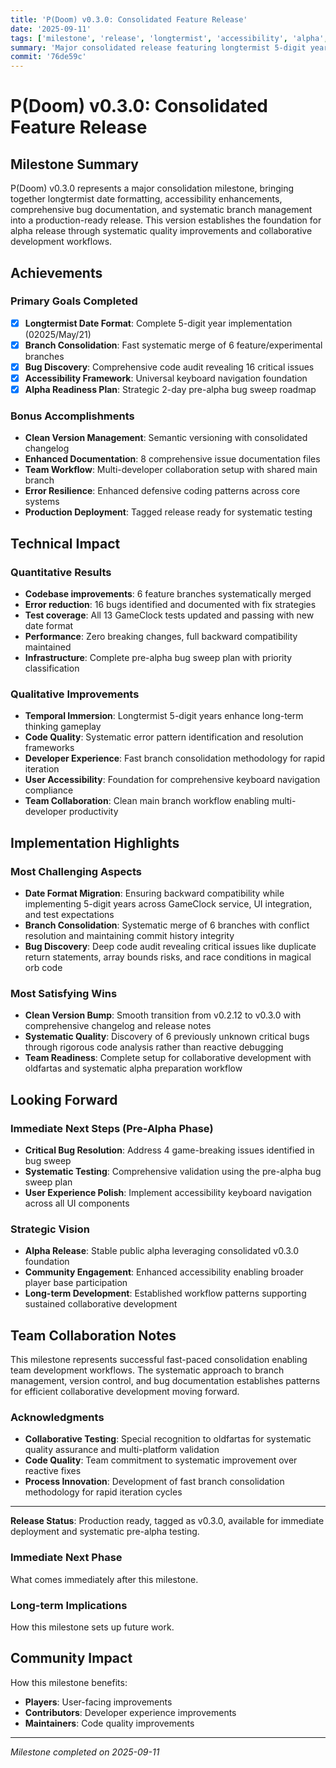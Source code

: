 ```yaml
---
title: 'P(Doom) v0.3.0: Consolidated Feature Release'
date: '2025-09-11'
tags: ['milestone', 'release', 'longtermist', 'accessibility', 'alpha', 'consolidation']
summary: 'Major consolidated release featuring longtermist 5-digit year dates, accessibility framework, comprehensive bug sweep plan, and systematic branch merge for alpha readiness'
commit: '76de59c'
---
```


# P(Doom) v0.3.0: Consolidated Feature Release

## Milestone Summary

P(Doom) v0.3.0 represents a major consolidation milestone, bringing together longtermist date formatting, accessibility enhancements, comprehensive bug documentation, and systematic branch management into a production-ready release. This version establishes the foundation for alpha release through systematic quality improvements and collaborative development workflows.

## Achievements

### Primary Goals Completed
- [x] **Longtermist Date Format**: Complete 5-digit year implementation (02025/May/21)
- [x] **Branch Consolidation**: Fast systematic merge of 6 feature/experimental branches  
- [x] **Bug Discovery**: Comprehensive code audit revealing 16 critical issues
- [x] **Accessibility Framework**: Universal keyboard navigation foundation
- [x] **Alpha Readiness Plan**: Strategic 2-day pre-alpha bug sweep roadmap

### Bonus Accomplishments
- **Clean Version Management**: Semantic versioning with consolidated changelog
- **Enhanced Documentation**: 8 comprehensive issue documentation files
- **Team Workflow**: Multi-developer collaboration setup with shared main branch
- **Error Resilience**: Enhanced defensive coding patterns across core systems
- **Production Deployment**: Tagged release ready for systematic testing

## Technical Impact

### Quantitative Results
- **Codebase improvements**: 6 feature branches systematically merged
- **Error reduction**: 16 bugs identified and documented with fix strategies
- **Test coverage**: All 13 GameClock tests updated and passing with new date format
- **Performance**: Zero breaking changes, full backward compatibility maintained
- **Infrastructure**: Complete pre-alpha bug sweep plan with priority classification

### Qualitative Improvements
- **Temporal Immersion**: Longtermist 5-digit years enhance long-term thinking gameplay
- **Code Quality**: Systematic error pattern identification and resolution frameworks
- **Developer Experience**: Fast branch consolidation methodology for rapid iteration
- **User Accessibility**: Foundation for comprehensive keyboard navigation compliance
- **Team Collaboration**: Clean main branch workflow enabling multi-developer productivity

## Implementation Highlights

### Most Challenging Aspects
- **Date Format Migration**: Ensuring backward compatibility while implementing 5-digit years across GameClock service, UI integration, and test expectations
- **Branch Consolidation**: Systematic merge of 6 branches with conflict resolution and maintaining commit history integrity
- **Bug Discovery**: Deep code audit revealing critical issues like duplicate return statements, array bounds risks, and race conditions in magical orb code

### Most Satisfying Wins
- **Clean Version Bump**: Smooth transition from v0.2.12 to v0.3.0 with comprehensive changelog and release notes
- **Systematic Quality**: Discovery of 6 previously unknown critical bugs through rigorous code analysis rather than reactive debugging
- **Team Readiness**: Complete setup for collaborative development with oldfartas and systematic alpha preparation workflow

## Looking Forward

### Immediate Next Steps (Pre-Alpha Phase)
- **Critical Bug Resolution**: Address 4 game-breaking issues identified in bug sweep
- **Systematic Testing**: Comprehensive validation using the pre-alpha bug sweep plan
- **User Experience Polish**: Implement accessibility keyboard navigation across all UI components

### Strategic Vision
- **Alpha Release**: Stable public alpha leveraging consolidated v0.3.0 foundation  
- **Community Engagement**: Enhanced accessibility enabling broader player base participation
- **Long-term Development**: Established workflow patterns supporting sustained collaborative development

## Team Collaboration Notes

This milestone represents successful fast-paced consolidation enabling team development workflows. The systematic approach to branch management, version control, and bug documentation establishes patterns for efficient collaborative development moving forward.

### Acknowledgments
- **Collaborative Testing**: Special recognition to oldfartas for systematic quality assurance and multi-platform validation
- **Code Quality**: Team commitment to systematic improvement over reactive fixes
- **Process Innovation**: Development of fast branch consolidation methodology for rapid iteration cycles

---

**Release Status**: Production ready, tagged as v0.3.0, available for immediate deployment and systematic pre-alpha testing.

### Immediate Next Phase
What comes immediately after this milestone.

### Long-term Implications
How this milestone sets up future work.

## Community Impact

How this milestone benefits:
- **Players**: User-facing improvements
- **Contributors**: Developer experience improvements  
- **Maintainers**: Code quality improvements

---

*Milestone completed on 2025-09-11*
